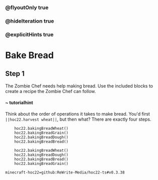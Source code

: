 ### @flyoutOnly true
### @hideIteration true
### @explicitHints true


# Bake Bread

## Step 1
The Zombie Chef needs help making bread. Use the included blocks to create a recipe the Zombie Chef can follow.

#### ~ tutorialhint 
Think about the order of operations it takes to make bread. You'd first ``||hoc22.harvest wheat||``, but then what? There are exactly four steps.

```ghost
    hoc22.bakingBreadWheat()
    hoc22.bakingBreadGrain()
    hoc22.bakingBreadDough()
    hoc22.bakingBreadBread()
```
```template
    hoc22.bakingBreadWheat()
    hoc22.bakingBreadDough()
    hoc22.bakingBreadBread()
    hoc22.bakingBreadGrain()
```

```package
minecraft-hoc22=github:ReWrite-Media/hoc22-ts#v0.3.38
```